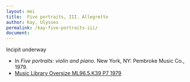 ```yaml
---
layout: mei
title:  Five portraits, III. Allegretto
author: Kay, Ulysses
permalink: /kay-five-portraits-iii/
document:
---
```

Incipit underway
- In *Five portraits: violin and piano.* New York, NY: Pembroke Music Co., 1979.
- <a href="https://tufts-primo.hosted.exlibrisgroup.com/permalink/f/bnf7qa/01TUN_ALMA21100935600003851" target="_blank">Music Library Oversize ML96.5.K39 P7 1979</a>
